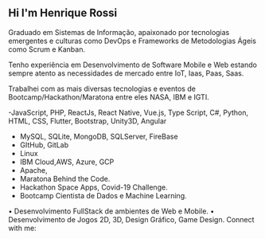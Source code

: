## Hi I'm Henrique Rossi
Graduado em Sistemas de Informação, apaixonado por tecnologias emergentes e culturas como DevOps e Frameworks de Metodologias Ágeis como Scrum e Kanban.

Tenho experiência em Desenvolvimento de Software Mobile e Web estando sempre atento as necessidades de mercado entre IoT, Iaas, Paas, Saas.

Trabalhei com as mais diversas tecnologias e eventos de Bootcamp/Hackathon/Maratona entre eles NASA, IBM e IGTI.

-JavaScript, PHP, ReactJs, React Native, Vue.js, Type Script, C#, Python, HTML, CSS, Flutter, Bootstrap, Unity3D, Angular
- MySQL, SQLite, MongoDB, SQLServer, FireBase
- GItHub, GitLab
- Linux
- IBM Cloud,AWS, Azure, GCP
- Apache,
- Maratona Behind the Code.
- Hackathon Space Apps, Covid-19 Challenge.
- Bootcamp Cientista de Dados e Machine Learning.

• Desenvolvimento FullStack de ambientes de Web e Mobile.
• Desenvolvimento de Jogos 2D, 3D, Design Gráfico, Game Design.
Connect with me:
